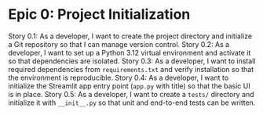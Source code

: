 # Epic 0: Project Initialization

Story 0.1: As a developer, I want to create the project directory and initialize a Git repository so that I can manage version control.
Story 0.2: As a developer, I want to set up a Python 3.12 virtual environment and activate it so that dependencies are isolated.
Story 0.3: As a developer, I want to install required dependencies from `requirements.txt` and verify installation so that the environment is reproducible.
Story 0.4: As a developer, I want to initialize the Streamlit app entry point (`app.py` with title) so that the basic UI is in place.
Story 0.5: As a developer, I want to create a `tests/` directory and initialize it with `__init__.py` so that unit and end-to-end tests can be written. 